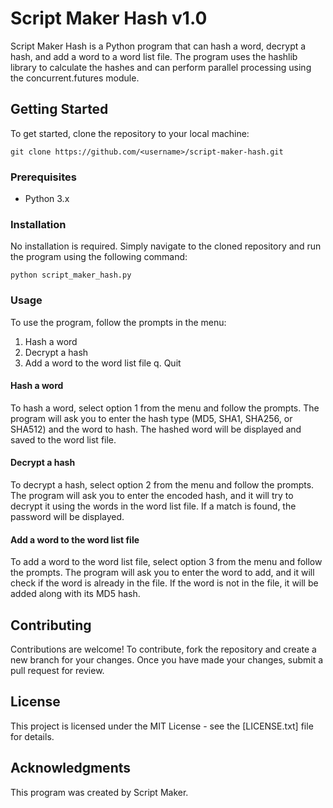 # Script Maker Hash v1.0

Script Maker Hash is a Python program that can hash a word, decrypt a hash, and add a word to a word list file. The program uses the hashlib library to calculate the hashes and can perform parallel processing using the concurrent.futures module.

## Getting Started

To get started, clone the repository to your local machine:

```
git clone https://github.com/<username>/script-maker-hash.git
```

### Prerequisites

- Python 3.x

### Installation

No installation is required. Simply navigate to the cloned repository and run the program using the following command:

```
python script_maker_hash.py
```

### Usage

To use the program, follow the prompts in the menu:

1. Hash a word
2. Decrypt a hash
3. Add a word to the word list file
q. Quit

#### Hash a word

To hash a word, select option 1 from the menu and follow the prompts. The program will ask you to enter the hash type (MD5, SHA1, SHA256, or SHA512) and the word to hash. The hashed word will be displayed and saved to the word list file.

#### Decrypt a hash

To decrypt a hash, select option 2 from the menu and follow the prompts. The program will ask you to enter the encoded hash, and it will try to decrypt it using the words in the word list file. If a match is found, the password will be displayed.

#### Add a word to the word list file

To add a word to the word list file, select option 3 from the menu and follow the prompts. The program will ask you to enter the word to add, and it will check if the word is already in the file. If the word is not in the file, it will be added along with its MD5 hash.

## Contributing

Contributions are welcome! To contribute, fork the repository and create a new branch for your changes. Once you have made your changes, submit a pull request for review.

## License

This project is licensed under the MIT License - see the [LICENSE.txt] file for details.

## Acknowledgments

This program was created by Script Maker.
